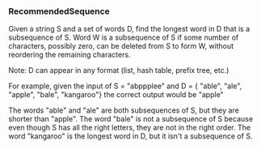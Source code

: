 ### RecommendedSequence

Given a string S and a set of words D, find the longest word in D that is a subsequence of S.
Word W is a subsequence of S if some number of characters, possibly zero, can be deleted from S to form W, without reordering the remaining characters.

Note: D can appear in any format (list, hash table, prefix tree, etc.)

For example, given the input of S = "abppplee" and D = { "able", "ale", "apple", "bale", "kangaroo"}
the correct output would be "apple"

The words "able" and "ale" are both subsequences of S, but they are shorter than "apple".
The word "bale" is not a subsequence of S because even though S has all the right letters, they are not in the right order.
The word "kangaroo" is the longest word in D, but it isn't a subsequence of S.
